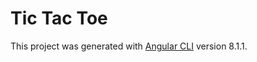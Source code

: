 # Tic Tac Toe

This project was generated with [Angular CLI](https://github.com/angular/angular-cli) version 8.1.1.
